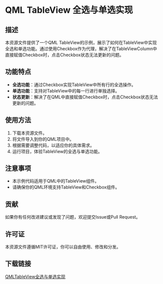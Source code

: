 # QML TableView 全选与单选实现

## 描述

本资源文件提供了一个QML TableView的示例，展示了如何在TableView中实现全选和单选功能。通过使用Checkbox作为代理，解决了在TableViewColumn中直接赋值Checkbox时，点击Checkbox状态无法更新的问题。

## 功能特点

- **全选功能**：通过Checkbox实现TableView中所有行的全选操作。
- **单选功能**：支持对TableView中的每一行进行单独选择。
- **状态更新**：解决了在QML中直接赋值Checkbox时，点击Checkbox状态无法更新的问题。

## 使用方法

1. 下载本资源文件。
2. 将文件导入到你的QML项目中。
3. 根据需要调整代码，以适应你的具体需求。
4. 运行项目，体验TableView的全选与单选功能。

## 注意事项

- 本示例代码适用于QML中的TableView组件。
- 请确保你的QML环境支持TableView和Checkbox组件。

## 贡献

如果你有任何改进建议或发现了问题，欢迎提交Issue或Pull Request。

## 许可证

本资源文件遵循MIT许可证，你可以自由使用、修改和分发。

## 下载链接

[QMLTableView全选与单选实现](https://pan.quark.cn/s/f88d4e2fb460)